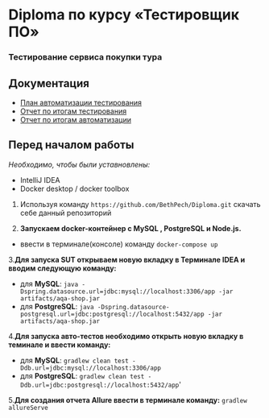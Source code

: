 # Diploma по курсу «Тестировщик ПО»

### Тестирование сервиса покупки тура

## Документация
- [План автоматизации тестирования](https://github.com/BethPech/Diploma/blob/de0612cc9409921fa495cf0cfabf20cd41c60b4d/Plan.md)
- [Отчет по итогам тестирования](https://github.com/BethPech/Diploma/blob/de0612cc9409921fa495cf0cfabf20cd41c60b4d/documents/Report.md)
- [Отчет по итогам автоматизации](https://github.com/BethPech/Diploma/blob/de0612cc9409921fa495cf0cfabf20cd41c60b4d/documents/Summary.md)

## Перед началом работы
*Необходимо, чтобы были уставновлены:*
- IntelliJ IDEA
- Docker desktop / docker toolbox
1. Используя команду `https://github.com/BethPech/Diploma.git` скачать себе данный репозиторий

2. **Запускаем docker-контейнер с MySQL , PostgreSQL и Node.js.**
- ввести в терминале(консоле) команду `docker-compose up`

3.**Для запуска SUT открываем новую вкладку в Терминале IDEA и вводим следующую команду:**
- для **MySQL**:
`java -Dspring.datasource.url=jdbc:mysql://localhost:3306/app -jar artifacts/aqa-shop.jar`
- для **PostgreSQL**:
`java -Dspring.datasource-postgresql.url=jdbc:postgresql://localhost:5432/app -jar artifacts/aqa-shop.jar`
 
 4.**Для запуска авто-тестов необходимо открыть новую вкладку в теминале и ввести команду:**
 - для **MySQL**: `gradlew clean test -Ddb.url=jdbc:mysql://localhost:3306/app`
 - для **PostgreSQL**: `gradlew clean test -Ddb.url=jdbc:postgresql://localhost:5432/app`'
 
 5.**Для создания отчета Allure ввести в терминале команду:**
 `gradlew allureServe`
 
